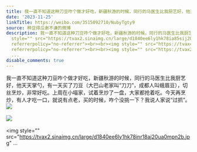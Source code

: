 ```yaml
---
title: 我一直不知道这种刀豆咋个做才好吃，新疆秋游的时候，同行的马医生比我厨艺好，他天天掌勺，有一天买了刀豆（大巴山老家叫“刀刀”，成都人叫蛾眉豆），切丝烹炒...
date: '2023-11-25'
linkTitle: https://weibo.com/3515092710/NubyTgty9
source: 种豆得瓜谢不谦的微博
description: 我一直不知道这种刀豆咋个做才好吃，新疆秋游的时候，同行的马医生比我厨艺好，他天天掌勺，有一天买了刀豆（大巴山老家叫“刀刀”，成都人叫蛾眉豆），切丝烹炒，非常好吃。上周在小喵家，试着烹炒了一盘，大家都抢着吃。今天再烹炒，有人才吃一口，就说有点老，买的时候，咋个没挑一下？我说人家说“过抓”。<img
  style="" src="https://tvax2.sinaimg.cn/large/d1840ee6ly1hk78ia85sij20u0140dmb.jpg"
  referrerpolicy="no-referrer"><br><br><img style="" src="https://tvax4.sinaimg.cn/large/d1840ee6ly1hk78idq2cyj23342bckjn.jpg"
  referrerpolicy="no-referrer"><br><br><img style="" src="https://tvax2.sinaimg.cn/large/d1840ee6ly1hk78inr18aj20ua0mpn2b.jpg"
  ...
disable_comments: true
---
```

我一直不知道这种刀豆咋个做才好吃，新疆秋游的时候，同行的马医生比我厨艺好，他天天掌勺，有一天买了刀豆（大巴山老家叫“刀刀”，成都人叫蛾眉豆），切丝烹炒，非常好吃。上周在小喵家，试着烹炒了一盘，大家都抢着吃。今天再烹炒，有人才吃一口，就说有点老，买的时候，咋个没挑一下？我说人家说“过抓”。<img style="" src="https://tvax2.sinaimg.cn/large/d1840ee6ly1hk78ia85sij20u0140dmb.jpg" referrerpolicy="no-referrer"><br><br><img style="" src="https://tvax4.sinaimg.cn/large/d1840ee6ly1hk78idq2cyj23342bckjn.jpg" referrerpolicy="no-referrer"><br><br><img style="" src="https://tvax2.sinaimg.cn/large/d1840ee6ly1hk78inr18aj20ua0mpn2b.jpg" ...
